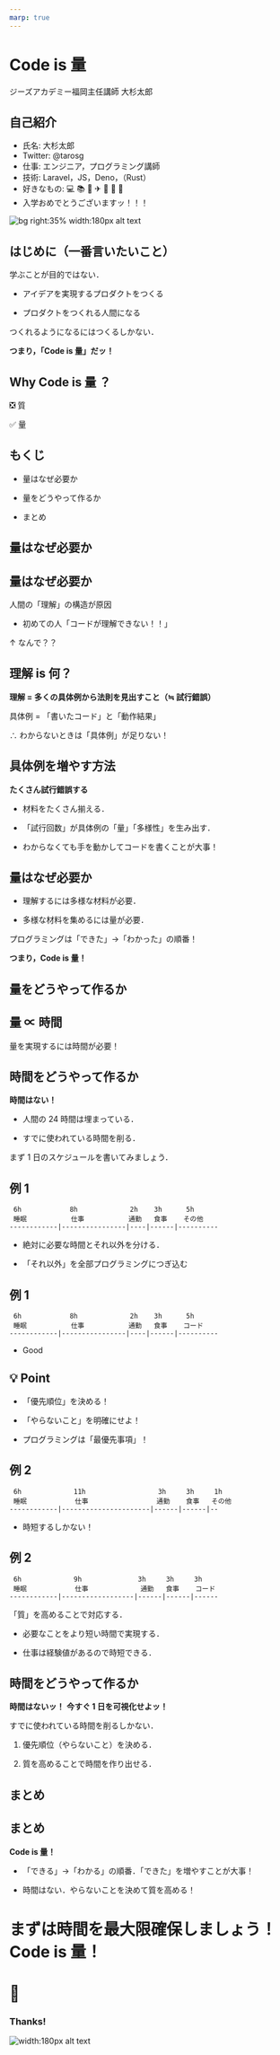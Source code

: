 ```yaml
---
marp: true
---
```


<!--
theme: gaia
class:
 - invert
headingDivider: 2
paginate: true
-->

<!--
_class:
 - lead
 - invert
-->

# Code is 量

ジーズアカデミー福岡主任講師 大杉太郎

## 自己紹介

- 氏名: 大杉太郎
- Twitter: @tarosg
- 仕事: エンジニア，プログラミング講師
- 技術: Laravel，JS，Deno，（Rust）
- 好きなもの: 💻 📚 🥃 ✈ 🚌 🚃 🚮
- 入学おめでとうございますッ！！！

![bg right:35% width:180px alt text](./img/qr_twitter.png)

## はじめに（一番言いたいこと）

学ぶことが目的ではない．

- アイデアを実現するプロダクトをつくる

- プロダクトをつくれる人間になる

つくれるようになるにはつくるしかない．

**つまり，「Code is 量」だッ！**

## Why Code is 量 ？

❎ 質

✅ 量

<!--
_class:
 - lead
 - invert
-->

## もくじ

- 量はなぜ必要か

- 量をどうやって作るか

- まとめ

## 量はなぜ必要か

<!--
_class:
 - lead
 - invert
-->

## 量はなぜ必要か

人間の「理解」の構造が原因

- 初めての人「コードが理解できない！！」

↑ なんで？？

## 理解 is 何？

**理解 = 多くの具体例から法則を見出すこと（≒ 試行錯誤）**

具体例 = 「書いたコード」と「動作結果」

∴ わからないときは「具体例」が足りない！

## 具体例を増やす方法

**たくさん試行錯誤する**

- 材料をたくさん揃える．

- 「試行回数」が具体例の「量」「多様性」を生み出す．

- わからなくても手を動かしてコードを書くことが大事！

## 量はなぜ必要か

- 理解するには多様な材料が必要．

- 多様な材料を集めるには量が必要．

プログラミングは「できた」→「わかった」の順番！

**つまり，Code is 量！**

## 量をどうやって作るか

<!--
_class:
 - lead
 - invert
-->

## 量 ∝ 時間

量を実現するには時間が必要！

<!--
_class:
 - lead
 - invert
-->

## 時間をどうやって作るか

**時間はない！**

- 人間の 24 時間は埋まっている．

- すでに使われている時間を削る．

まず 1 日のスケジュールを書いてみましょう．

## 例 1

```
 6h            8h             2h    3h      5h
 睡眠           仕事           通勤   食事    その他
------------|----------------|----|------|----------
```

- 絶対に必要な時間とそれ以外を分ける．

- 「それ以外」を全部プログラミングにつぎ込む

## 例 1

```
 6h            8h             2h    3h      5h
 睡眠           仕事           通勤   食事    コード
------------|----------------|----|------|----------
```

- Good

## 💡 Point

- 「優先順位」を決める！

- 「やらないこと」を明確にせよ！

- プログラミングは「最優先事項」！

## 例 2

```
 6h             11h                  3h     3h     1h
 睡眠            仕事                 通勤    食事   その他
------------|----------------------|------|------|--
```

- 時短するしかない！

## 例 2

```
 6h             9h              3h     3h     3h
 睡眠            仕事             通勤   食事    コード
------------|------------------|------|------|------
```

「質」を高めることで対応する．

- 必要なことをより短い時間で実現する．

- 仕事は経験値があるので時短できる．

## 時間をどうやって作るか

**時間はないッ！** **今すぐ 1 日を可視化せよッ！**

すでに使われている時間を削るしかない．

1. 優先順位（やらないこと）を決める．

2. 質を高めることで時間を作り出せる．

## まとめ

<!--
_class:
 - lead
 - invert
-->

## まとめ

**Code is 量！**

- 「できる」→「わかる」の順番．「できた」を増やすことが大事！

- 時間はない．やらないことを決めて質を高める！

# まずは時間を最大限確保しましょう！ Code is 量！

<!--
_class:
 - lead
 - invert
-->

# 🥃

<!--
_class:
 - lead
 - invert
-->

### Thanks!

![width:180px alt text](./img/qr_twitter.png)
